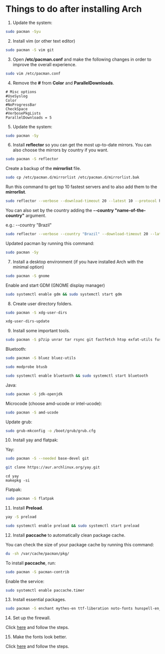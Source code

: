 # Things to do after installing Arch

1. Update the system:

```bash
sudo pacman -Syu
```

2. Install vim (or other text editor)

```bash
sudo pacman -S vim git 
```

3. Open **/etc/pacman.conf** and make the following changes in order to improve the overall experience.

```bash
sudo vim /etc/pacman.conf
```

4. Remove the **#** from **Color** and **ParallelDownloads**. 

```plaintext
# Misc options
#UseSyslog
Color
#NoProgressBar
CheckSpace
#VerbosePkgLists
ParallelDownloads = 5
```

5. Update the system:
```bash
sudo pacman -Sy
```

6. Install **reflector** so you can get the most up-to-date mirrors. You can also choose the mirrors by country if you want.

```bash
sudo pacman -S reflector
```

Create a backup of the **mirrorlist** file.

```bash
sudo cp /etc/pacman.d/mirrorlist /etc/pacman.d/mirrorlist.bak
```

Run this command to get top 10 fastest servers and to also add them to the **mirrorlist**.

```bash
sudo reflector --verbose --download-timeout 20 --latest 10 --protocol https --sort rate --save /etc/pacman.d/mirrorlist
```

You can also set by the country adding the **--country "name-of-the-country"** argument.

e.g.: --country "Brazil"

```bash
sudo reflector --verbose --country "Brazil" --download-timeout 20 --latest 10 --protocol https --sort rate --save /etc/pacman.d/mirrorlist
```

Updated pacman by running this command:

```bash
sudo pacman -Sy
```

7. Install a desktop environment (if you have installed Arch with the minimal option)

```bash
sudo pacman -S gnome
```
Enable and start GDM (GNOME display manager)

```bash
sudo systemctl enable gdm && sudo systemctl start gdm
```

8. Create user directory folders.

```bash
sudo pacman -S xdg-user-dirs
```

```bash
xdg-user-dirs-update
```

9. Install some important tools.

```bash
sudo pacman -S p7zip unrar tar rsync git fastfetch htop exfat-utils fuse-exfat ntfs-3g flac jasper aria2 qemu-full virt-manager
```

Bluetooth:

```bash
sudo pacman -S bluez bluez-utils
```
```bash
sudo modprobe btusb
```
```bash
sudo systemctl enable bluetooth && sudo systemctl start bluetooth
```

Java:

```bash
sudo pacman -S jdk-openjdk
```

Microcode (choose amd-ucode or intel-ucode):

```bash
sudo pacman -S amd-ucode
```

Update grub:

```bash
sudo grub-mkconfig -o /boot/grub/grub.cfg
```

10. Install yay and flatpak:

Yay:

```bash
sudo pacman -S --needed base-devel git
```

```bash
git clone https://aur.archlinux.org/yay.git
```

```plaintext
cd yay
makepkg -si
```

Flatpak:

```bash
sudo pacman -S flatpak
```

11. Install **Preload**.

```bash
yay -S preload
```

```bash
sudo systemctl enable preload && sudo systemctl start preload
```

12. Install **paccache** to automatically clean package cache.

You can check the size of your package cache by running this command:

```bash
du -sh /var/cache/pacman/pkg/
```

To install **paccache**, run: 

```bash
sudo pacman -S pacman-contrib
```

Enable the service:

```bash
sudo systemctl enable paccache.timer
```

13. Install essential packages.

```bash
sudo pacman -S enchant mythes-en ttf-liberation noto-fonts hunspell-en_US ttf-bitstream-vera pkgstats adobe-source-sans-pro-fonts gst-plugins-good ttf-droid ttf-dejavu aspell-en icedtea-web gst-libav ttf-ubuntu-font-family ttf-anonymous-pro jre8-openjdk languagetool libmythes hspell hunspell nuspell libvoikko vulkan-radeon
```

14. Set up the firewall.

Click [here](https://github.com/eloymelo/linux-documentation/blob/main/Firewall/firewall-settings.md) and follow the steps.

15. Make the fonts look better.

Click [here](https://github.com/eloymelo/linux-documentation/blob/main/Fonts/fonts.md) and follow the steps.

